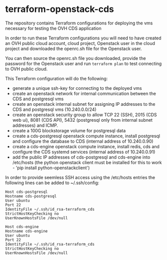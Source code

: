 # terraform-openstack-cds

The repository contains Terraform configurations for deploying the vms necessary for testing the OVH CDS application 

In order to run these Terraform configurations you will need to have created an OVH public cloud account, cloud project, Openstack user in the cloud project and downloaded the openrc.sh file for the Openstack user.

You can then source the openrc.sh file you downloaded, provide the password for the Openstack user and run `terraform plan` to test connecting to OVH public cloud.

This Terraform configuration will do the following:
- generate a unique ssh-key for connecting to the deployed vms
- create an openstack network for internal communication between the CDS and postgresql vms
- create an openstack internal subnet for assigning IP addresses to the CDS and postgresql vms (10.240.0.0/24)
- create an openstack security group to allow TCP 22 (SSH), 2015 (CDS web ui), 8081 (CDS API), 5432 (postgresql only from internal subnet addresses) and ICMP.
- create a 100G blockstorage volume for postgresql data 
- create a cds-postgresql openstack compute instance, install postgresql and configure the database to CDS (internal address of 10.240.0.90)
- create a cds-engine openstack compute instance, install redis, cds and configure the CDS systemd services (internal address of 10.240.0.91)
- add the public IP addresses of cds-postgresql and cds-engine into /etc/hosts (the python openstack client must be installed for this to work - 'pip install python-openstackclient') 

In order to provide seemless SSH access using the /etc/hosts entries the following lines can be added to ~/.ssh/config:

```
Host cds-postgresql
Hostname cds-postgresql
User ubuntu
Port 22
IdentityFile ~/.ssh/id_rsa-terraform_cds
StrictHostKeyChecking no
UserKnownHostsFile /dev/null

Host cds-engine
Hostname cds-engine
User ubuntu
Port 22
IdentityFile ~/.ssh/id_rsa-terraform_cds
StrictHostKeyChecking no
UserKnownHostsFile /dev/null
```
